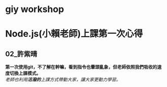 # giy workshop
# Node.js(小賴老師)上課第一次心得
## 02_許紫晴

**第一次使用git，不了解在幹嘛，看到指令也暈頭亂象，但老師依照我們吸收的速度切換上課模式。**  
_老師也利用**活潑的**上課方式帶動大家，讓大家更動力學習。_